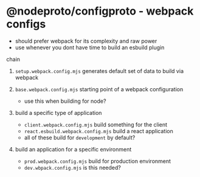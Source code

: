 # @nodeproto/configproto - webpack configs

- should prefer webpack for its complexity and raw power
- use whenever you dont have time to build an esbuild plugin

chain

1. `setup.webpack.config.mjs` generates default set of data to build via webpack
2. `base.webpack.config.mjs` starting point of a webpack configuration
   - use this when building for node?
3. build a specific type of application
   - `client.webpack.config.mjs` build something for the client
   - `react.esbuild.webpack.config.mjs` build a react application
   - all of these build for `development` by default?

4. build an application for a specific environment
   - `prod.webpack.config.mjs` build for production environment
   - `dev.wbpack.config.mjs` is this needed?
